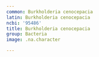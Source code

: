 ```yaml
---
common: Burkholderia cenocepacia
latin: Burkholderia cenocepacia
ncbi: '95486'
title: Burkholderia cenocepacia
group: Bacteria
image: .na.character

---
```

